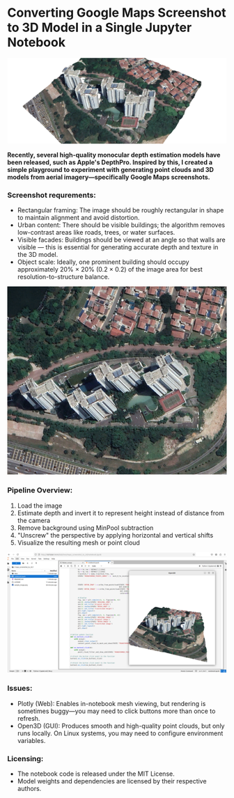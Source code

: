 # Converting Google Maps Screenshot to 3D Model in a Single Jupyter Notebook

![Reconstruction](docs/rec_sample.png)

**Recently, several high-quality monocular depth estimation models have been released, such as Apple's DepthPro. Inspired by this, I created a simple playground to experiment with generating point clouds and 3D models from aerial imagery—specifically Google Maps screenshots.**

### Screenshot requrements:
- Rectangular framing: The image should be roughly rectangular in shape to maintain alignment and avoid distortion.
- Urban content: There should be visible buildings; the algorithm removes low-contrast areas like roads, trees, or water surfaces.
- Visible facades: Buildings should be viewed at an angle so that walls are visible — this is essential for generating accurate depth and texture in the 3D model.
- Object scale: Ideally, one prominent building should occupy approximately 20% × 20% (0.2 × 0.2) of the image area for best resolution-to-structure balance.

![Sample image](./sample_image.png)

### Pipeline Overview:
1. Load the image
2. Estimate depth and invert it to represent height instead of distance from the camera
3. Remove background using MinPool subtraction
4. "Unscrew" the perspective by applying horizontal and vertical shifts
5. Visualize the resulting mesh or point cloud

![Processing window](docs/window_sample.png)

 ### Issues:
- Plotly (Web): Enables in-notebook mesh viewing, but rendering is sometimes buggy—you may need to click buttons more than once to refresh.
- Open3D (GUI): Produces smooth and high-quality point clouds, but only runs locally. On Linux systems, you may need to configure environment variables.

 ### Licensing:
 - The notebook code is released under the MIT License.
 - Model weights and dependencies are licensed by their respective authors.


